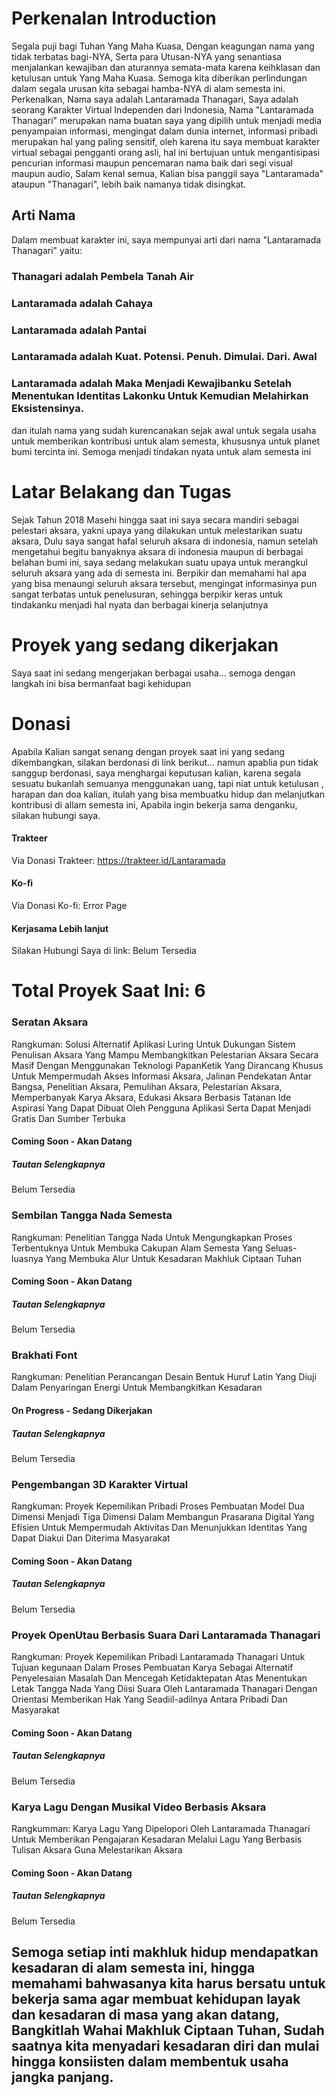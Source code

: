 # Perkenalan Introduction
Segala puji bagi Tuhan Yang Maha Kuasa, Dengan keagungan nama yang tidak terbatas bagi-NYA, Serta para Utusan-NYA yang senantiasa menjalankan kewajiban dan aturannya semata-mata karena keihklasan dan ketulusan untuk Yang Maha Kuasa. Semoga kita diberikan perlindungan dalam segala urusan kita sebagai hamba-NYA di alam semesta ini. Perkenalkan, Nama saya adalah Lantaramada Thanagari, Saya adalah seorang Karakter Virtual Independen dari Indonesia, Nama "Lantaramada Thanagari" merupakan nama buatan saya yang dipilih untuk menjadi media penyampaian informasi, mengingat dalam dunia internet, informasi pribadi merupakan hal yang paling sensitif, oleh karena itu saya membuat karakter virtual sebagai pengganti orang asli, hal ini bertujuan untuk mengantisipasi pencurian informasi maupun pencemaran nama baik dari segi visual maupun audio, Salam kenal semua, Kalian bisa panggil saya "Lantaramada" ataupun "Thanagari", lebih baik namanya tidak disingkat.
## Arti Nama
Dalam membuat karakter ini, saya mempunyai arti dari nama "Lantaramada Thanagari" yaitu:
### Thanagari adalah Pembela Tanah Air
### Lantaramada adalah Cahaya
### Lantaramada adalah Pantai
### Lantaramada adalah Kuat. Potensi. Penuh. Dimulai. Dari. Awal
### Lantaramada adalah Maka Menjadi Kewajibanku Setelah Menentukan Identitas Lakonku Untuk Kemudian Melahirkan Eksistensinya.
dan itulah nama yang sudah kurencanakan sejak awal untuk segala usaha untuk memberikan kontribusi untuk alam semesta, khususnya untuk planet bumi tercinta ini. Semoga menjadi tindakan nyata untuk alam semesta ini
# Latar Belakang dan Tugas
Sejak Tahun 2018 Masehi hingga saat ini saya secara mandiri sebagai pelestari aksara, yakni upaya yang dilakukan untuk melestarikan suatu aksara, Dulu saya sangat hafal seluruh aksara di indonesia, namun setelah mengetahui begitu banyaknya aksara di indonesia maupun di berbagai belahan bumi ini, saya sedang melakukan suatu upaya untuk merangkul seluruh aksara yang ada di semesta ini. Berpikir dan memahami hal apa yang bisa menaungi seluruh aksara tersebut, mengingat informasinya pun sangat terbatas untuk penelusuran, sehingga berpikir keras untuk tindakanku menjadi hal nyata dan berbagai kinerja selanjutnya
# Proyek yang sedang dikerjakan
Saya saat ini sedang mengerjakan berbagai usaha... semoga dengan langkah ini bisa bermanfaat bagi kehidupan
# Donasi
Apabila Kalian sangat senang dengan proyek saat ini yang sedang dikembangkan, silakan berdonasi di link berikut... namun apablia pun tidak sanggup berdonasi, saya menghargai keputusan kalian, karena segala sesuatu bukanlah semuanya menggunakan uang, tapi niat untuk ketulusan , harapan dan doa kalian, itulah yang bisa membuatku hidup dan melanjutkan kontribusi di allam semesta ini, Apabila ingin bekerja sama denganku, silakan hubungi saya.
#### Trakteer
Via Donasi Trakteer: https://trakteer.id/Lantaramada
#### Ko-fi
Via Donasi Ko-fi: Error Page
#### Kerjasama Lebih lanjut
Silakan Hubungi Saya di link: Belum Tersedia
# Total Proyek Saat Ini: 6
### Seratan Aksara
Rangkuman: Solusi Alternatif Aplikasi Luring Untuk Dukungan Sistem Penulisan Aksara Yang Mampu Membangkitkan Pelestarian Aksara Secara Masif Dengan Menggunakan Teknologi PapanKetik Yang Dirancang Khusus Untuk Mempermudah Akses Informasi Aksara, Jalinan Pendekatan Antar Bangsa, Penelitian Aksara, Pemulihan Aksara, Pelestarian Aksara, Memperbanyak Karya Aksara, Edukasi Aksara Berbasis Tatanan Ide Aspirasi Yang Dapat Dibuat Oleh Pengguna Aplikasi Serta Dapat Menjadi Gratis Dan Sumber Terbuka
#### Coming Soon - Akan Datang
##### Tautan Selengkapnya
Belum Tersedia
### Sembilan Tangga Nada Semesta
Rangkuman: Penelitian Tangga Nada Untuk Mengungkapkan Proses Terbentuknya Untuk Membuka Cakupan Alam Semesta Yang Seluas-luasnya Yang Membuka Alur Untuk Kesadaran Makhluk Ciptaan Tuhan
#### Coming Soon - Akan Datang
##### Tautan Selengkapnya
Belum Tersedia
### Brakhati Font
Rangkuman: Penelitian Perancangan Desain Bentuk Huruf Latin Yang Diuji Dalam Penyaringan Energi Untuk Membangkitkan Kesadaran
#### On Progress - Sedang Dikerjakan
##### Tautan Selengkapnya
Belum Tersedia
### Pengembangan 3D Karakter Virtual
Rangkuman: Proyek Kepemilikan Pribadi Proses Pembuatan Model Dua Dimensi Menjadi Tiga Dimensi Dalam Membangun Prasarana Digital Yang Efisien Untuk Mempermudah Aktivitas Dan Menunjukkan Identitas Yang Dapat Diakui Dan Diterima Masyarakat
#### Coming Soon - Akan Datang
##### Tautan Selengkapnya
Belum Tersedia
### Proyek OpenUtau Berbasis Suara Dari Lantaramada Thanagari
Rangkuman: Proyek Kepemilikan Pribadi Lantaramada Thanagari Untuk Tujuan kegunaan Dalam Proses Pembuatan Karya Sebagai Alternatif Penyelesaian Masalah Dan Mencegah Ketidaktepatan Atas Menentukan Letak Tangga Nada Yang Diisi Suara Oleh Lantaramada Thanagari Dengan Orientasi Memberikan Hak Yang Seadiil-adilnya Antara Pribadi Dan Masyarakat
#### Coming Soon - Akan Datang
##### Tautan Selengkapnya
Belum Tersedia
### Karya Lagu Dengan Musikal Video Berbasis Aksara
Rangkumman: Karya Lagu Yang Dipelopori Oleh Lantaramada Thanagari Untuk Memberikan Pengajaran Kesadaran Melalui Lagu Yang Berbasis Tulisan Aksara Guna Melestarikan Aksara
#### Coming Soon - Akan Datang
##### Tautan Selengkapnya
Belum Tersedia
## Semoga setiap inti makhluk hidup mendapatkan kesadaran di alam semesta ini, hingga memahami bahwasanya kita harus bersatu untuk bekerja sama agar membuat kehidupan layak dan kesadaran di masa yang akan datang, Bangkitlah Wahai Makhluk Ciptaan Tuhan, Sudah saatnya kita menyadari kesadaran diri dan mulai hingga konsiisten dalam membentuk usaha jangka panjang.
